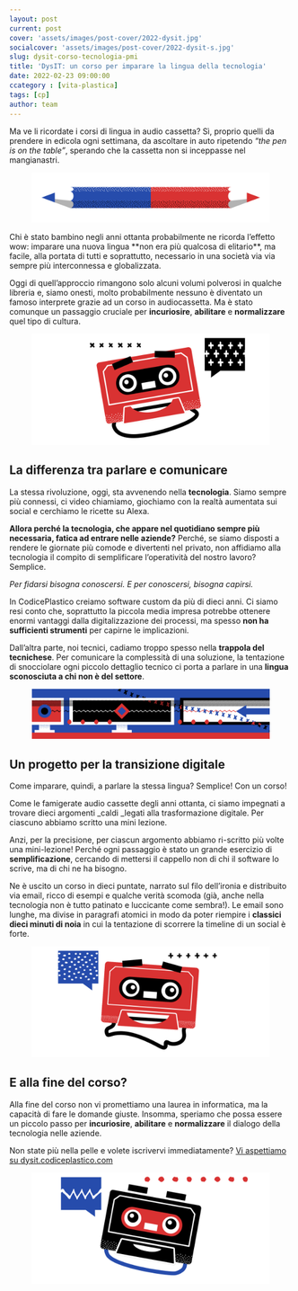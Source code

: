 ```yaml
---
layout: post
current: post
cover: 'assets/images/post-cover/2022-dysit.jpg'
socialcover: 'assets/images/post-cover/2022-dysit-s.jpg'
slug: dysit-corso-tecnologia-pmi
title: 'DysIT: un corso per imparare la lingua della tecnologia'
date: 2022-02-23 09:00:00
ccategory : [vita-plastica]
tags: [cp]
author: team
---
```





Ma ve li ricordate i corsi di lingua in audio cassetta? Sì, proprio quelli da prendere in edicola ogni settimana, da ascoltare in auto ripetendo _“the pen is on the table”_, sperando che la cassetta non si inceppasse nel mangianastri.
<figure style="text-align:center"><img src="/assets/images/post-content/dysit/dysit_l_001.png" alt="dysit" /></figure>
Chi è stato bambino negli anni ottanta probabilmente ne ricorda l’effetto wow: imparare una nuova lingua **non era più qualcosa di elitario**, ma facile, alla portata di tutti e soprattutto, necessario in una società via via sempre più interconnessa e globalizzata.

Oggi di quell’approccio rimangono solo alcuni volumi polverosi in qualche libreria e, siamo onesti, molto probabilmente nessuno è diventato un famoso interprete grazie ad un corso in audiocassetta. Ma è stato comunque un passaggio cruciale per **incuriosire**, **abilitare** e **normalizzare** quel tipo di cultura.


<figure style="text-align:center"><img src="/assets/images/post-content/dysit/dysit_s_001.png" alt="dysit" /></figure>



## La differenza tra parlare e comunicare

La stessa rivoluzione, oggi, sta avvenendo nella **tecnologia**. Siamo sempre più connessi, ci video chiamiamo, giochiamo con la realtà aumentata sui social e cerchiamo le ricette su Alexa.

**Allora perché la tecnologia, che appare nel quotidiano sempre più necessaria, fatica ad entrare nelle aziende?**
Perché, se siamo disposti a rendere le giornate più comode e divertenti nel privato, non affidiamo alla tecnologia il compito di semplificare l’operatività del nostro lavoro? Semplice.

<cite>Per fidarsi bisogna conoscersi. E per conoscersi, bisogna capirsi. </cite>




In CodicePlastico creiamo software custom da più di dieci anni. Ci siamo resi conto che, soprattutto la piccola media impresa potrebbe ottenere enormi vantaggi dalla digitalizzazione dei processi, ma spesso **non ha sufficienti strumenti** per capirne le implicazioni. 

Dall’altra parte, noi tecnici, cadiamo troppo spesso nella **trappola del tecnichese**. Per comunicare la complessità di una soluzione, la tentazione di snocciolare ogni piccolo dettaglio tecnico ci porta a parlare in una **lingua sconosciuta a chi non è del settore**.

<figure style="text-align:center"><img src="/assets/images/post-content/dysit/dysit_l_002-end.png" alt="dysit" /></figure>


## Un progetto per la transizione digitale

Come imparare, quindi, a parlare la stessa lingua? Semplice! Con un corso!

Come le famigerate audio cassette degli anni ottanta, ci siamo impegnati a trovare dieci argomenti _caldi _legati alla trasformazione digitale. Per ciascuno abbiamo scritto una mini lezione. 

Anzi, per la precisione, per ciascun argomento abbiamo ri-scritto più volte una mini-lezione! Perché ogni passaggio è stato un grande esercizio di **semplificazione**, cercando di mettersi il cappello non di chi il software lo scrive, ma di chi ne ha bisogno. 

Ne è uscito un corso in dieci puntate, narrato sul filo dell’ironia e distribuito via email, ricco di esempi e qualche verità scomoda (già, anche nella tecnologia non è tutto patinato e luccicante come sembra!). Le email sono lunghe, ma divise in paragrafi atomici in modo da poter riempire i **classici dieci minuti di noia** in cui la tentazione di scorrere la timeline di un social è forte.

<figure style="text-align:center"><img src="/assets/images/post-content/dysit/dysit_s_004.png" alt="dysit" /></figure>

## E alla fine del corso?

Alla fine del corso non vi promettiamo una laurea in informatica, ma la capacità di fare le domande giuste. Insomma, speriamo che possa essere un piccolo passo per  **incuriosire**, **abilitare** e **normalizzare** il dialogo della tecnologia nelle aziende.

Non state più nella pelle e volete iscrivervi immediatamente? 
[Vi aspettiamo su dysit.codiceplastico.com](https://dysit.codiceplastico.com/)

<figure style="text-align:center"><img src="/assets/images/post-content/dysit/dysit_s_002.png" alt="dysit" /></figure>